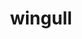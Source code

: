 ---
id: 278
title: wingull
types: [water,flying]
image: https://raw.githubusercontent.com/PokeAPI/sprites/master/sprites/pokemon/278.png
---